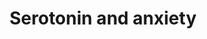 ---
annotations:
- id: PW:0000854
  parent: signaling pathway
  type: Pathway Ontology
  value: serotonin signaling pathway
- id: DOID:2030
  parent: disease of mental health
  type: Disease Ontology
  value: anxiety disorder
- id: CL:0000850
  parent: native cell
  type: Cell Type Ontology
  value: serotonergic neuron
- id: PW:0000319
  parent: regulatory pathway
  type: Pathway Ontology
  value: altered calcineurin signaling pathway
- id: PW:0000316
  parent: regulatory pathway
  type: Pathway Ontology
  value: calcium/calmodulin dependent kinase signaling pathway
authors:
- Helix
- Burslem
- Andra
- MaintBot
- Ddigles
- Egonw
- Mkutmon
- Khanspers
- DeSl
citedin: ''
communities: []
description: Benekareddy et al observed the phenomenon that rats who were maternally
  separated show increased levels of induced anxiety-related behaviour during adulthood.
  Type 2 serotonin receptors have been implicated in anxiety related behaviour and
  may be suitable targets for reducing anxiety response. Benekareddy et al report
  that treatment with ketanserin (a serotonergic antagonist) during postnatal life
  blocked the long-lasting effects of maternal separation on anxiety behavior in the
  open field test and the elevated plus maze. Immediate Early Genes such as Arc have
  been found to be significantly affected in expression (Benekareddy et al). The downstream
  and upstream gene products of Arc were partly elucidated and presented in a pathway.
last-edited: 2025-07-14
ndex: null
organisms:
- Mus musculus
redirect_from:
- /index.php/Pathway:WP2141
- /instance/WP2141
- /instance/WP2141_r139946
revision: r139946
schema-jsonld:
- '@context': https://schema.org/
  '@id': https://wikipathways.github.io/pathways/WP2141.html
  '@type': Dataset
  creator:
    '@type': Organization
    name: WikiPathways
  description: Benekareddy et al observed the phenomenon that rats who were maternally
    separated show increased levels of induced anxiety-related behaviour during adulthood.
    Type 2 serotonin receptors have been implicated in anxiety related behaviour and
    may be suitable targets for reducing anxiety response. Benekareddy et al report
    that treatment with ketanserin (a serotonergic antagonist) during postnatal life
    blocked the long-lasting effects of maternal separation on anxiety behavior in
    the open field test and the elevated plus maze. Immediate Early Genes such as
    Arc have been found to be significantly affected in expression (Benekareddy et
    al). The downstream and upstream gene products of Arc were partly elucidated and
    presented in a pathway.
  keywords:
  - Adra1a
  - Arc
  - CaM
  - Ca²⁺
  - Crh
  - DOC
  - Fmr1
  - Fos
  - Gabra1
  - Htr1a
  - Htr2a
  - Htr2c
  - Ketanserin
  - Plcd4
  - Plek
  - Pomc
  - Ppp3ca
  - Prkcb
  - THDOC
  - Trpv1
  - eEF2
  - eEF2-P
  - eEF2K
  - mGluR1
  license: CC0
  name: Serotonin and anxiety
seo: CreativeWork
title: Serotonin and anxiety
wpid: WP2141
---